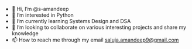 - 👋 Hi, I’m @s-amandeep
- 👀 I’m interested in Python
- 🌱 I’m currently learning Systems Design and DSA
- 💞️ I’m looking to collaborate on various interesting projects and share my knowledge 
- 📫 How to reach me through my email saluja.amandeep9@gmail.com

<!---
s-amandeep/s-amandeep is a ✨ special ✨ repository because its `README.md` (this file) appears on your GitHub profile.
You can click the Preview link to take a look at your changes.
--->
